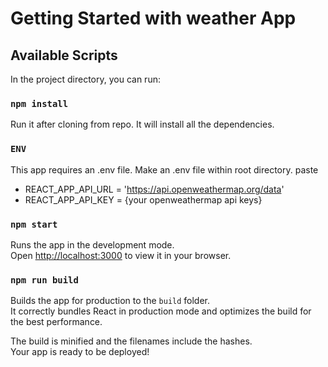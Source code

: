 # Getting Started with weather App

## Available Scripts

In the project directory, you can run:

### `npm install`

Run it after cloning from repo. It will install all the dependencies.

### `ENV`

This app requires an .env file.
Make an .env file within root directory.
paste
 - REACT_APP_API_URL = 'https://api.openweathermap.org/data' 
 - REACT_APP_API_KEY = {your openweathermap api keys}

### `npm start`

Runs the app in the development mode.\
Open [http://localhost:3000](http://localhost:3000) to view it in your browser.

### `npm run build`

Builds the app for production to the `build` folder.\
It correctly bundles React in production mode and optimizes the build for the best performance.

The build is minified and the filenames include the hashes.\
Your app is ready to be deployed!
